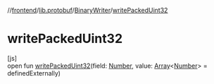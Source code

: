 //[frontend](../../../index.md)/[lib.protobuf](../index.md)/[BinaryWriter](index.md)/[writePackedUint32](write-packed-uint32.md)

# writePackedUint32

[js]\
open fun [writePackedUint32](write-packed-uint32.md)(field: [Number](https://kotlinlang.org/api/latest/jvm/stdlib/kotlin/-number/index.html), value: [Array](https://kotlinlang.org/api/latest/jvm/stdlib/kotlin/-array/index.html)&lt;[Number](https://kotlinlang.org/api/latest/jvm/stdlib/kotlin/-number/index.html)&gt; = definedExternally)
